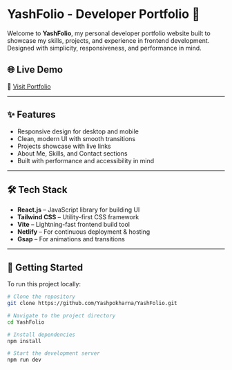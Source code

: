 # YashFolio - Developer Portfolio 🚀

Welcome to **YashFolio**, my personal developer portfolio website built to showcase my skills, projects, and experience in frontend development. Designed with simplicity, responsiveness, and performance in mind.

## 🌐 Live Demo

🔗 [Visit Portfolio](https://yashbrainwave.netlify.app)

---

## ✨ Features

- Responsive design for desktop and mobile
- Clean, modern UI with smooth transitions
- Projects showcase with live links
- About Me, Skills, and Contact sections
- Built with performance and accessibility in mind

---

## 🛠️ Tech Stack

- **React.js** – JavaScript library for building UI
- **Tailwind CSS** – Utility-first CSS framework
- **Vite** – Lightning-fast frontend build tool
- **Netlify** – For continuous deployment & hosting
- **Gsap** – For animations and transitions

---

## 🚀 Getting Started

To run this project locally:

```bash
# Clone the repository
git clone https://github.com/Yashpokharna/YashFolio.git

# Navigate to the project directory
cd YashFolio

# Install dependencies
npm install

# Start the development server
npm run dev
